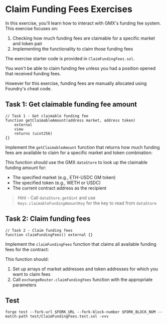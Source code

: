 # Claim Funding Fees Exercises

In this exercise, you'll learn how to interact with GMX's funding fee system. This exercise focuses on:

1. Checking how much funding fees are claimable for a specific market and token pair
2. Implementing the functionality to claim those funding fees

The exercise starter code is provided in `ClaimFundingFees.sol`.

You won't be able to claim funding fee unless you had a position opened that received funding fees.

However for this exercise, funding fees are manually allocated using Foundry's cheat code.

## Task 1: Get claimable funding fee amount

```solidity
// Task 1 - Get claimable funding fee
function getClaimableAmount(address market, address token)
    external
    view
    returns (uint256)
{}
```

Implement the `getClaimableAmount` function that returns how much funding fees are available to claim for a specific market and token combination:

This function should use the GMX `dataStore` to look up the claimable funding amount for:

- The specified market (e.g., ETH-USDC GM token)
- The specified token (e.g., WETH or USDC)
- The current contract address as the recipient

> Hint - Call `dataStore.getUint` and use `Keys.claimableFundingAmountKey` for the key to read from `dataStore`

## Task 2: Claim funding fees

```solidity
// Task 2 - Claim funding fees
function claimFundingFees() external {}
```

Implement the `claimFundingFees` function that claims all available funding fees for the contract:

This function should:

1. Set up arrays of market addresses and token addresses for which you want to claim fees
2. Call `exchangeRouter.claimFundingFees` function with the appropriate parameters

## Test

```shell
forge test --fork-url $FORK_URL --fork-block-number $FORK_BLOCK_NUM --match-path test/ClaimFundingFees.test.sol -vvv
```
